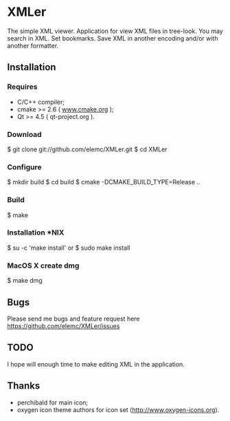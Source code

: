XMLer
=====

The simple XML viewer.
Application for view XML files in tree-look. You may search in XML. Set bookmarks. Save XML in another encoding and/or with another formatter.

Installation
------------

### Requires
- C/C++ compiler;
- cmake >= 2.6 ( www.cmake.org );
- Qt >= 4.5 ( qt-project.org ).

### Download
$ git clone git://github.com/elemc/XMLer.git
$ cd XMLer

### Configure
$ mkdir build 
$ cd build
$ cmake -DCMAKE_BUILD_TYPE=Release ..

### Build
$ make

### Installation *NIX
$ su -c 'make install'
or
$ sudo make install

### MacOS X create dmg
$ make dmg

Bugs
----
Please send me bugs and feature request here https://github.com/elemc/XMLer/issues

TODO
----
I hope will enough time to make editing XML in the application.

Thanks
------
- perchibald for main icon;
- oxygen icon theme authors for icon set (http://www.oxygen-icons.org).

